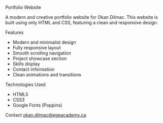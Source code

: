 Portfolio Website

A modern and creative portfolio website for Okan Dilmac. This website is built using only HTML and CSS, featuring a clean and responsive design.

Features

- Modern and minimalist design
- Fully responsive layout
- Smooth scrolling navigation
- Project showcase section
- Skills display
- Contact information
- Clean animations and transitions

Technologies Used

- HTML5
- CSS3
- Google Fonts (Poppins)

Contact
okan.dilmac@egeacademy.ca
